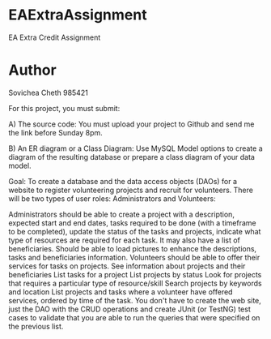 # EAExtraAssignment
EA Extra Credit Assignment

# Author
Sovichea Cheth 985421

For this project, you must submit:

A) The source code: You must upload your project to Github and send me the link before Sunday 8pm. 

B) An ER diagram or a Class Diagram: Use MySQL Model options to create a diagram of the resulting database or prepare a class diagram of your data model.

Goal: To create a database and the data access objects (DAOs) for a website to register volunteering projects and recruit for volunteers. There will be two types of user roles: Administrators and Volunteers:

Administrators should be able to create a project with a description, expected start and end dates, tasks required to be done (with a timeframe to be completed), update the status of the tasks and projects, indicate what type of resources are required for each task. It may also have a list of beneficiaries. Should be able to load pictures to enhance the descriptions, tasks and beneficiaries information.
Volunteers should be able to offer their services for tasks on projects.
See information about projects and their beneficiaries
List tasks for a project
List projects by status
Look for projects that requires a particular type of resource/skill
Search projects by keywords and location
List projects and tasks where a volunteer have offered services, ordered by time of the task.
​You don't have to create the web site, just the DAO with the CRUD operations and create JUnit (or TestNG) test cases to validate that you are able to run the queries that were specified on the previous list.

